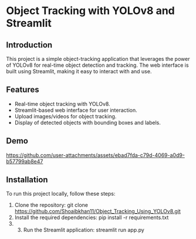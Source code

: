 # Object Tracking with YOLOv8 and Streamlit

## Introduction
This project is a simple object-tracking application that leverages the power of YOLOv8 for real-time object detection and tracking. The web interface is built using Streamlit, making it easy to interact with and use.

## Features
- Real-time object tracking with YOLOv8.
- Streamlit-based web interface for user interaction.
- Upload images/videos for object tracking.
- Display of detected objects with bounding boxes and labels.

## Demo


https://github.com/user-attachments/assets/ebad7fda-c79d-4069-a0d9-b57799ab8e47



## Installation
To run this project locally, follow these steps:

1. Clone the repository: git clone https://github.com/Shoaibkhan11/Object_Tracking_Using_YOLOv8.git
2. Install the required dependencies: pip install -r requirements.txt
3. 3. Run the Streamlit application: streamlit run app.py

   
